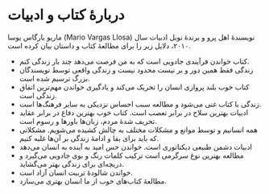 # دربارهٔ کتاب و ادبیات

ماریو بارگاس یوسا (Mario Vargas Llosa) نویسندهٔ اهل پرو و برندهٔ نوبل ادبیات سال ۲۰۱۰، دلایل زیر را برای مطالعهٔ کتاب و داستان بیان کرده است.

* کتاب خواندن فرآیندی جادویی است که به من فرصت می‌دهد چند بار زندگی کنم.
* زندگی فقط همین دور و بر نیست محدود نیست و زندگی واقعی توسط نویسندگان بزرگ ترسیم شده است.
* کتاب خوب بلند پروازی انسان را تحریک می‌کند و یادگیری خواندن مهم‌ترین اتفاق زندگی است.
* زندگی با کتاب غنی می‌شود و مطالعه سبب احساس نزدیکی به سایر فرهنگ‌ها است.
* ادبیات بهترین سلاح در برابر تعصب است. کتاب خوب بهترین دفاع در برابر عقاید تحریف شدهٔ مردم، زبان‌ها باور‌ها و رسوم است.
* همه انسانیم و توسط موانع و مشکلات مختلف به چالش کشیده می‌شویم. مشکلاتی که باید برای بقا و ادامهٔ زندگی بر آن‌ها غلبه کنیم.
* ادبیات دشمن طبیعی دیکتاتوری است. خواندن حس امید به آینده به انسان می‌دهد
* مطالعه بهترین نوع سرگرمی است ترکیب کلمات رنگ و بوی جادویی می‌گیرد و دریچه‌ای برای زندگی بهتر می‌گشاید.
* خواندن شالودهٔ تربیت انسان آزاد است.
* مطالعهٔ کتاب‌های خوب از ما انسان بهتری می‌سازد.

